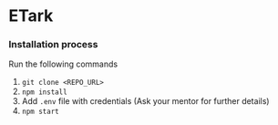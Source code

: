 # ETark


### Installation process
Run the following commands <br/>
1. `git clone <REPO_URL>`
2. `npm install`
3. Add `.env` file with credentials (Ask your mentor for further details)
4. `npm start`
